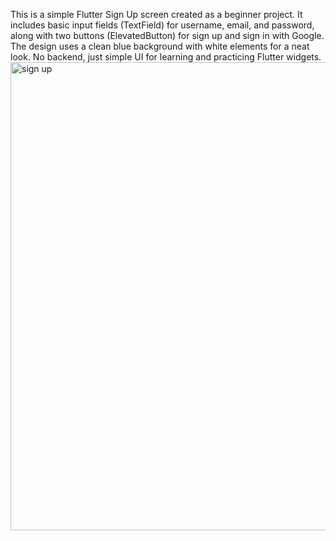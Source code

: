This is a simple Flutter Sign Up screen created as a beginner project.
It includes basic input fields (TextField) for username, email, and password, along with two buttons (ElevatedButton) for sign up and sign in with Google.
The design uses a clean blue background with white elements for a neat look.
No backend, just simple UI for learning and practicing Flutter widgets.
<img width="843" height="749" alt="sign up" src="https://github.com/user-attachments/assets/ee100d6e-2c41-4fa8-b5e7-80b00394ca36" />
